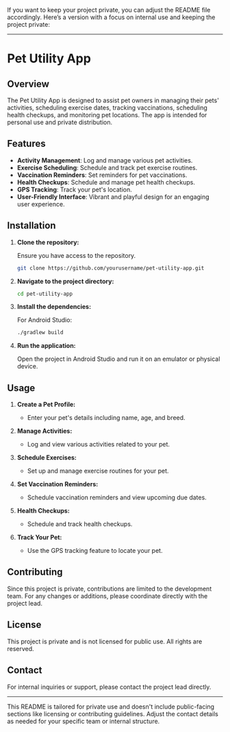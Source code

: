 If you want to keep your project private, you can adjust the README file accordingly. Here’s a version with a focus on internal use and keeping the project private:

---

# Pet Utility App

## Overview

The Pet Utility App is designed to assist pet owners in managing their pets' activities, scheduling exercise dates, tracking vaccinations, scheduling health checkups, and monitoring pet locations. The app is intended for personal use and private distribution.

## Features

- **Activity Management**: Log and manage various pet activities.
- **Exercise Scheduling**: Schedule and track pet exercise routines.
- **Vaccination Reminders**: Set reminders for pet vaccinations.
- **Health Checkups**: Schedule and manage pet health checkups.
- **GPS Tracking**: Track your pet's location.
- **User-Friendly Interface**: Vibrant and playful design for an engaging user experience.

## Installation

1. **Clone the repository:**

   Ensure you have access to the repository.

   ```bash
   git clone https://github.com/yourusername/pet-utility-app.git
   ```

2. **Navigate to the project directory:**

   ```bash
   cd pet-utility-app
   ```

3. **Install the dependencies:**

   For Android Studio:

   ```bash
   ./gradlew build
   ```

4. **Run the application:**

   Open the project in Android Studio and run it on an emulator or physical device.

## Usage

1. **Create a Pet Profile:**
   - Enter your pet's details including name, age, and breed.

2. **Manage Activities:**
   - Log and view various activities related to your pet.

3. **Schedule Exercises:**
   - Set up and manage exercise routines for your pet.

4. **Set Vaccination Reminders:**
   - Schedule vaccination reminders and view upcoming due dates.

5. **Health Checkups:**
   - Schedule and track health checkups.

6. **Track Your Pet:**
   - Use the GPS tracking feature to locate your pet.

## Contributing

Since this project is private, contributions are limited to the development team. For any changes or additions, please coordinate directly with the project lead.

## License

This project is private and is not licensed for public use. All rights are reserved.

## Contact

For internal inquiries or support, please contact the project lead directly.

---

This README is tailored for private use and doesn't include public-facing sections like licensing or contributing guidelines. Adjust the contact details as needed for your specific team or internal structure.
